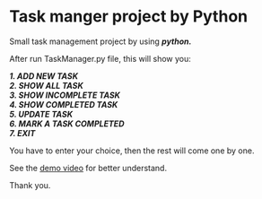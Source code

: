 # Task manger project by Python

Small task management project by using _**python.**_

After run TaskManager.py file, this will show you:

_**1\. ADD NEW TASK**_  
_**2\. SHOW ALL TASK**_  
_**3\. SHOW INCOMPLETE TASK**_  
_**4\. SHOW COMPLETED TASK**_  
_**5\. UPDATE TASK**_  
_**6\. MARK A TASK COMPLETED**_  
_**7\. EXIT**_  

You have to enter your choice, then the rest will come one by one.

See the <a href="https://drive.google.com/file/d/1fzRVH20fIJG-4vZwWqn1rjqZiEeo_azk/view?usp=sharing">demo video</a> for better understand.

Thank you.

